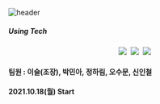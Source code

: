 ![header](https://capsule-render.vercel.app/api?type=waving&color=random&text=Slot-Tagging&animation=fadeIn&fontColor=B5B5B6)

<h5> Using Tech </h5>

<p align='center'>
  <img src="https://img.shields.io/badge/Python-3766AB?style=flat-square&logo=Python&logoColor=white"/></a>&nbsp
  <img src="https://img.shields.io/badge/Jupyter-F37626?style=flat-square&logo=Jupyter&logoColor=white"/></a>&nbsp
  <img src="https://img.shields.io/badge/Google-Colab-F37626?style=flat-square&logo=Google Colab&logoColor=white"/></a>&nbsp
</p>


#### 팀원 : 이슬(조장), 박민아, 정하림, 오수문, 신인철

#### 2021.10.18(월) Start

